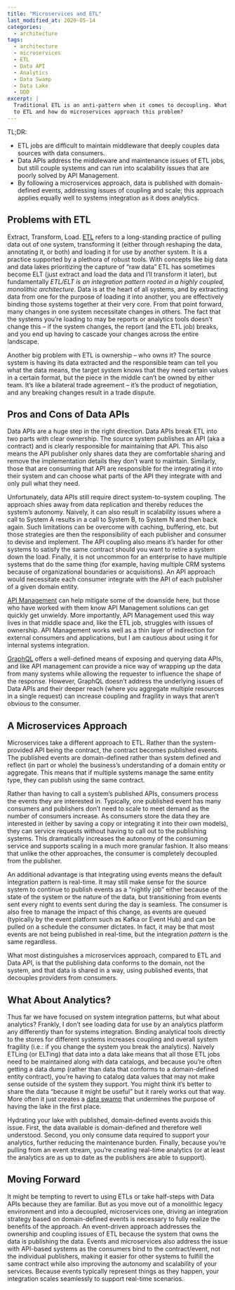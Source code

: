 ```yaml
---
title: "Microservices and ETL"
last_modified_at: 2020-05-14
categories:
  - architecture
tags:
  - architecture
  - microservices
  - ETL
  - Data API
  - Analytics
  - Data Swamp
  - Data Lake
  - DDD
excerpt: |
  Traditional ETL is an anti-pattern when it comes to decoupling. What are alternatives
  to ETL and how do microservices approach this problem?
---
```


TL;DR:
- ETL jobs are difficult to maintain middleware that deeply couples data sources with data consumers.
- Data APIs address the middleware and maintenance issues of ETL jobs, but still couple systems and can run into scalability issues that are poorly solved by API Management.
- By following a microservices approach, data is published with domain-defined events, addressing issues of coupling and scale; this approach applies equally well to systems integration as it does analytics.

## Problems with ETL
Extract, Transform, Load. [ETL](https://en.wikipedia.org/wiki/Extract,_transform,_load) refers to a long-standing practice of pulling data out of one system, transforming it (either through reshaping the data, annotating it, or both) and loading it for use by another system. It is a practice supported by a plethora of robust tools. With concepts like big data and data lakes prioritizing the capture of “raw data” ETL has sometimes become ELT (just extract and load the data and I’ll transform it later), but fundamentally _ETL/ELT is an integration pattern rooted in a highly coupled, monolithic architecture_. Data is at the heart of all systems, and by extracting data from one for the purpose of loading it into another, you are effectively binding those systems together at their very core. From that point forward, many changes in one system necessitate changes in others. The fact that the systems you’re loading to may be reports or analytics tools doesn’t change this – if the system changes, the report (and the ETL job) breaks, and you end up having to cascade your changes across the entire landscape.

Another big problem with ETL is ownership – who owns it? The source system is having its data extracted and the responsible team can tell you what the data means, the target system knows that they need certain values in a certain format, but the piece in the middle can’t be owned by either team. It’s like a bilateral trade agreement – it’s the product of negotiation, and any breaking changes result in a trade dispute.

## Pros and Cons of Data APIs
Data APIs are a huge step in the right direction. Data APIs break ETL into two parts with clear ownership. The source system publishes an API (aka a contract) and is clearly responsible for maintaining that API. This also means the API publisher only shares data they are comfortable sharing and remove the implementation details they don’t want to maintain. Similarly, those that are consuming that API are responsible for the integrating it into their system and can choose what parts of the API they integrate with and only pull what they need.

Unfortunately, data APIs still require direct system-to-system coupling. The approach shies away from data replication and thereby reduces the system’s autonomy. Naively, it can also result in scalability issues where a call to System A results in a call to System B, to System N and then back again. Such limitations can be overcome with caching, buffering, etc. but those strategies are then the responsibility of each publisher and consumer to devise and implement. The API coupling also means it’s harder for other systems to satisfy the same contract should you want to retire a system down the load. Finally, it is not uncommon for an enterprise to have multiple systems that do the same thing (for example, having multiple CRM systems because of organizational boundaries or acquisitions). An API approach would necessitate each consumer integrate with the API of each publisher of a given domain entity.

[API Management](https://en.wikipedia.org/wiki/API_management) can help mitigate some of the downside here, but those who have worked with them know API Management solutions can get quickly get unwieldy. More importantly, API Management used this way lives in that middle space and, like the ETL job, struggles with issues of ownership. API Management works well as a thin layer of indirection for external consumers and applications, but I am cautious about using it for internal systems integration.

[GraphQL](https://graphql.org/) offers a well-defined means of exposing and querying data APIs, and like API management can provide a nice way of wrapping up the data from many systems while allowing the requester to influence the shape of the response. However, GraphQL doesn’t address the underlying issues of Data APIs and their deeper reach (where you aggregate multiple resources in a single request) can increase coupling and fragility in ways that aren’t obvious to the consumer.

## A Microservices Approach
Microservices take a different approach to ETL. Rather than the system-provided API being the contract, the contract becomes published events. The published events are domain-defined rather than system defined and reflect (in part or whole) the business’s understanding of a domain entity or aggregate. This means that if multiple systems manage the same entity type, they can publish using the same contract.

Rather than having to call a system’s published APIs, consumers process the events they are interested in. Typically, one published event has many consumers and publishers don’t need to scale to meet demand as the number of consumers increase. As consumers store the data they are interested in (either by saving a copy or integrating it into their own models), they can service requests without having to call out to the publishing systems. This dramatically increases the autonomy of the consuming service and supports scaling in a much more granular fashion. It also means that unlike the other approaches, the consumer is completely decoupled from the publisher.

An additional advantage is that integrating using events means the default integration pattern is real-time. It may still make sense for the source system to continue to publish events as a “nightly job” either because of the state of the system or the nature of the data, but transitioning from events sent every night to events sent during the day is seamless. The consumer is also free to manage the impact of this change, as events are queued (typically by the event platform such as Kafka or Event Hub) and can be pulled on a schedule the consumer dictates. In fact, it may be that most events are not being published in real-time, but the integration _pattern_ is the same regardless.

What most distinguishes a microservices approach, compared to ETL and Data API, is that the publishing data conforms to the domain, not the system, and that data is shared in a way, using published events, that decouples providers from consumers.

## What About Analytics?
Thus far we have focused on system integration patterns, but what about analytics? Frankly, I don’t see loading data for use by an analytics platform any differently than for systems integration. Binding analytical tools directly to the stores for different systems increases coupling and overall system fragility (i.e.: if you change the system you break the analytics). Naively ETLing (or ELTing) that data into a data lake means that all those ETL jobs need to be maintained along with data catalogs, and because you’re often getting a data dump (rather than data that conforms to a domain-defined entity contract), you’re having to catalog data values that may not make sense outside of the system they support. You might think it’s better to share the data “because it might be useful” but it rarely works out that way. More often it just creates a [data swamp](https://en.wikipedia.org/wiki/Data_lake) that undermines the purpose of having the lake in the first place.

Hydrating your lake with published, domain-defined events avoids this issue. First, the data available is domain-defined and therefore well understood. Second, you only consume data required to support your analytics, further reducing the maintenance burden. Finally, because you’re pulling from an event stream, you’re creating real-time analytics (or at least the analytics are as up to date as the publishers are able to support).

## Moving Forward
It might be tempting to revert to using ETLs or take half-steps with Data APIs because they are familiar. But as you move out of a monolithic legacy environment and into a decoupled, microservices one, driving an integration strategy based on domain-defined events is necessary to fully realize the benefits of the approach. An event-driven approach addresses the ownership and coupling issues of ETL because the system that owns the data is publishing the data. Events and microservices also address the issue with API-based systems as the consumers bind to the contract/event, not the individual publishers, making it easier for other systems to fulfill the same contract while also improving the autonomy and scalability of your services. Because events typically represent things as they happen, your integration scales seamlessly to support real-time scenarios.